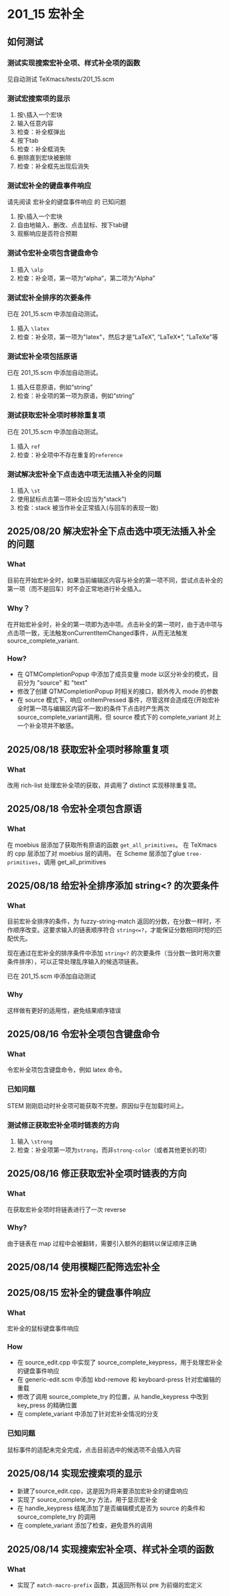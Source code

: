 # 201_15 宏补全
## 如何测试
### 测试实现搜索宏补全项、样式补全项的函数
见自动测试 TeXmacs/tests/201_15.scm 

### 测试宏搜索项的显示
1. 按`\`插入一个宏块
2. 输入任意内容
3. 检查：补全框弹出
4. 按下tab
5. 检查：补全框消失
6. 删除直到宏块被删除
7. 检查：补全框先出现后消失

### 测试宏补全的键盘事件响应
请先阅读 宏补全的键盘事件响应 的 已知问题
1. 按`\`插入一个宏块
2. 自由地输入、删改、点击鼠标、按下tab键
3. 观察响应是否符合预期

### 测试令宏补全项包含键盘命令
1. 插入 `\alp`
2. 检查：补全项，第一项为“alpha”，第二项为“Alpha”

### 测试宏补全排序的次要条件
已在 201_15.scm 中添加自动测试。
1. 插入 `\latex`
2. 检查：补全项，第一项为"latex"，然后才是“LaTeX”, “LaTeX*”, "LaTeXe"等

### 测试宏补全项包括原语
已在 201_15.scm 中添加自动测试。
1. 插入任意原语，例如“string”
2. 检查：补全项的第一项为原语，例如“string”

### 测试获取宏补全项时移除重复项
已在 201_15.scm 中添加自动测试。
1. 插入 `ref`
2. 检查：补全项中不存在重复的`reference`

### 测试解决宏补全下点击选中项无法插入补全的问题
1. 插入 `\st`
2. 使用鼠标点击第一项补全(应当为"stack")
3. 检查：stack 被当作补全正常插入(与回车的表现一致)

## 2025/08/20 解决宏补全下点击选中项无法插入补全的问题
### What
目前在开始宏补全时，如果当前编辑区内容与补全的第一项不同，尝试点击补全的第一项（而不是回车）时不会正常地进行补全插入。

### Why？
在开始宏补全时，补全的第一项即为选中项。点击补全的第一项时，由于选中项与点击项一致，无法触发onCurrentItemChanged事件，从而无法触发 source_complete_variant.

### How?
- 在 QTMCompletionPopup 中添加了成员变量 mode 以区分补全的模式，目前分为 "source" 和 "text"
- 修改了创建 QTMCompletionPopup 时相关的接口，额外传入 mode 的参数
- 在 source 模式下，响应 onItemPressed 事件，尽管这样会造成在(开始宏补全时第一项与编辑区内容不一致)的条件下点击时产生两次source_complete_variant调用，但 source 模式下的 complete_variant 对上一个补全项并不敏感。

## 2025/08/18 获取宏补全项时移除重复项
### What
改用 rich-list 处理宏补全项的获取，并调用了 distinct 实现移除重复项。

## 2025/08/18 令宏补全项包含原语
### What
在 moebius 层添加了获取所有原语的函数 `get_all_primitives`。
在 TeXmacs 的 cpp 层添加了对 moebius 层的调用。
在 Scheme 层添加了glue `tree-primitives`，调用 get_all_primitives

## 2025/08/18 给宏补全排序添加 string<? 的次要条件
### What
目前宏补全排序的条件，为 fuzzy-string-match 返回的分数，在分数一样时，不作顺序改变。这要求输入的链表顺序符合 `string<=?`，才能保证分数相同时短的匹配优先。

现在通过在宏补全的排序条件中添加 `string<?` 的次要条件（当分数一致时用次要条件排序），可以正常处理乱序输入的候选项链表。

已在 201_15.scm 中添加自动测试

### Why
这样做有更好的适用性，避免结果顺序错误

## 2025/08/16 令宏补全项包含键盘命令
### What
令宏补全项包含键盘命令，例如 latex 命令。

### 已知问题
STEM 刚刚启动时补全项可能获取不完整。原因似乎在加载时间上。

### 测试修正获取宏补全项时链表的方向
1. 输入 `\strong`
2. 检查：补全项第一项为`strong`，而非`strong-color`（或者其他更长的项）

## 2025/08/16 修正获取宏补全项时链表的方向
### What
在获取宏补全项时将链表进行了一次 reverse

### Why?
由于链表在 map 过程中会被翻转，需要引入额外的翻转以保证顺序正确

## 2025/08/14 使用模糊匹配筛选宏补全
## 2025/08/15 宏补全的键盘事件响应
### What
宏补全的鼠标键盘事件响应

### How
- 在 source_edit.cpp 中实现了 source_complete_keypress，用于处理宏补全的键盘事件响应
- 在 generic-edit.scm 中添加 kbd-remove 和 keyboard-press 针对宏编辑的重载
- 修改了调用 source_complete_try 的位置，从 handle_keypress 中改到 key_press 的精确位置
- 在 complete_variant 中添加了针对宏补全情况的分支

### 已知问题
鼠标事件的适配未完全完成，点击目前选中的候选项不会插入内容

## 2025/08/14 实现宏搜索项的显示
- 新建了source_edit.cpp，这是因为将来要添加宏补全的键盘响应
- 实现了 source_complete_try 方法，用于显示宏补全
- 在 handle_keypress 结尾添加了是否编辑模式是否为 source 的条件和 source_complete_try 的调用
- 在 complete_variant 添加了检查，避免意外的调用

## 2025/08/14 实现搜索宏补全项、样式补全项的函数
### What
- 实现了 `match-macro-prefix` 函数，其返回所有以 pre 为前缀的宏定义

